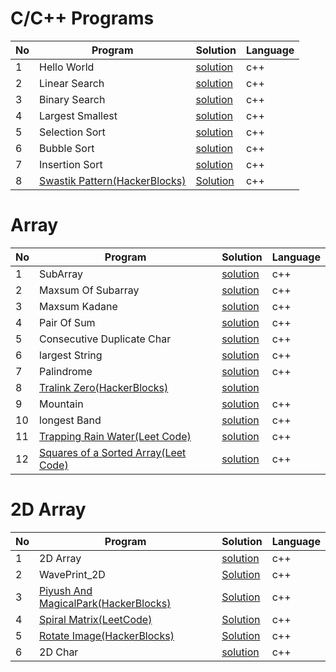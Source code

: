 # C/C++ Programs
 
 
No | Program | Solution | Language 
---|---------|----------|---------
1  | Hello World |[solution](https://github.com/Ashvin0740/C-Cpp-Programs/blob/main/C%2B%2B%20program/HelloWorld.cpp) | c++
2  | Linear Search |[solution](https://github.com/Ashvin0740/C-Cpp-Programs/blob/main/C%2B%2B%20program/Linear_search.cpp) | c++
3  | Binary Search |[solution](https://github.com/Ashvin0740/C-Cpp-Programs/blob/main/C%2B%2B%20program/binary_search.cpp) | c++
4  | Largest Smallest |[solution](https://github.com/Ashvin0740/C-Cpp-Programs/blob/main/C%2B%2B%20program/largest_smallest.cpp) | c++
5  | Selection Sort |[solution](https://github.com/Ashvin0740/C-Cpp-Programs/blob/main/C%2B%2B%20program/selection_sort.cpp) | c++
6  | Bubble Sort |[solution](https://github.com/Ashvin0740/C-Cpp-Programs/blob/main/C%2B%2B%20program/bubble_sort.cpp) | c++
7  | Insertion Sort |[solution](https://github.com/Ashvin0740/C-Cpp-Programs/blob/main/C%2B%2B%20program/insertion_sort.cpp) | c++
8  | [Swastik Pattern(HackerBlocks)](https://hack.codingblocks.com/app/practice/6/1055/problem) |[Solution](https://github.com/Ashvin0740/C-Cpp-Programs/blob/main/C%2B%2B%20program/insertion_sort.cpp) | c++


# Array

No | Program | Solution | Language 
---|---------|----------|---------
1  | SubArray |[solution](https://github.com/Ashvin0740/C-Cpp-Programs/blob/main/C%2B%2B%20program/Sunarray.cpp) | c++
2  | Maxsum Of Subarray |[solution](https://github.com/Ashvin0740/C-Cpp-Programs/blob/main/C%2B%2B%20program/Maxsum_of_sunarray.cpp) | c++
3  | Maxsum Kadane |[solution](https://github.com/Ashvin0740/C-Cpp-Programs/blob/main/C%2B%2B%20program/Maxsum_Kadane.cpp) | c++
4  | Pair Of Sum |[solution](https://github.com/Ashvin0740/C-Cpp-Programs/blob/main/C%2B%2B%20program/pairofsum.cpp) | c++
5  | Consecutive Duplicate Char |[solution](https://github.com/Ashvin0740/C-Cpp-Programs/blob/main/C%2B%2B%20program/consecutive_duplicate_char.cpp) | c++
6  | largest String |[solution](https://github.com/Ashvin0740/C-Cpp-Programs/blob/main/C%2B%2B%20program/largestString.cpp) | c++
7  | Palindrome |[solution](https://github.com/Ashvin0740/C-Cpp-Programs/blob/main/C%2B%2B%20program/palindrome.cpp) | c++
8  | [Tralink Zero(HackerBlocks)](https://hack.codingblocks.com/app/practice/6/1041/problem) | [solution](https://github.com/Ashvin0740/C-Cpp-Programs/blob/main/C%2B%2B%20program/TrailingZeroes.cpp)
9  | Mountain |[solution](https://github.com/Ashvin0740/C-Cpp-Programs/blob/main/C%2B%2B%20program/Mountain.cpp) | c++
10  | longest Band |[solution](https://github.com/Ashvin0740/C-Cpp-Programs/blob/main/C%2B%2B%20program/longestBand.cpp) | c++
11 | [Trapping Rain Water(Leet Code)](https://leetcode.com/problems/trapping-rain-water/) |[solution](https://github.com/Ashvin0740/C-Cpp-Programs/blob/main/C%2B%2B%20program/rainsWater.cpp) | c++
12 | [ Squares of a Sorted Array(Leet Code)](https://leetcode.com/problems/squares-of-a-sorted-array/) |[solution](https://github.com/Ashvin0740/C-Cpp-Programs/blob/main/C%2B%2B%20program/sortedSquare.cpp) | c++

# 2D Array

No | Program | Solution | Language 
---|---------|----------|---------
1  |2D Array |[solution](https://github.com/Ashvin0740/C-Cpp-Programs/blob/main/C%2B%2B%20program/2DArray.cpp)|c++
2  | WavePrint_2D |[Solution](https://github.com/Ashvin0740/C-Cpp-Programs/blob/main/C%2B%2B%20program/wavePrint_2D.cpp) | c++
3  | [Piyush And MagicalPark(HackerBlocks)](https://hack.codingblocks.com/app/practice/6/1051/problem) |[Solution](https://github.com/Ashvin0740/C-Cpp-Programs/blob/main/C%2B%2B%20program/piyushandMagicalPark.cpp) | c++
4  | [Spiral Matrix(LeetCode)](https://leetcode.com/problems/spiral-matrix/) |[Solution](https://github.com/Ashvin0740/C-Cpp-Programs/blob/main/C%2B%2B%20program/piyushandMagicalPark.cpp) | c++
5  | [Rotate Image(HackerBlocks)](https://hack.codingblocks.com/app/practice/6/1012/problem) |[Solution](https://github.com/Ashvin0740/C-Cpp-Programs/blob/main/C%2B%2B%20program/RotateImage.cpp) | c++
6  |2D Char | [solution](https://github.com/Ashvin0740/C-Cpp-Programs/blob/main/C%2B%2B%20program/2D_char.cpp) | c++
